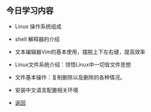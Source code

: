 ## 今日学习内容
  * Linux 操作系统组成
  * shell 解释器的介绍
  *  文本编辑器Vim的基本使用，摆脱上下左右键，提高效率       
  * Linux文件系统介绍：领悟Linux中一切皆文件思想       
  * 文件基本操作：复制删除以及删除的各种情况。     
  * 安装中文语言配置相关环境
  
* [返回](../README.md)
